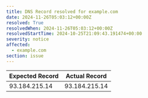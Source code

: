 ```yaml
---
title: DNS Record resolved for example.com
date: 2024-11-26T05:03:12+00:00Z
resolved: True
resolvedWhen: 2024-11-26T05:03:12+00:00Z
resolvedStartTime: 2024-10-25T21:09:43.191474+00:00
severity: notice
affected:
  - example.com
section: issue
---
```


| Expected Record  | Actual Record  |
|------------------|----------------|
| 93.184.215.14 | 93.184.215.14 |
